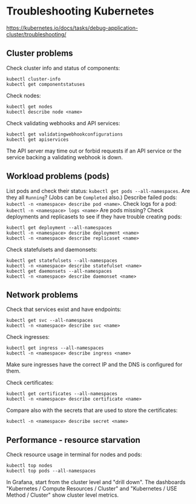 # Troubleshooting Kubernetes

https://kubernetes.io/docs/tasks/debug-application-cluster/troubleshooting/

## Cluster problems

Check cluster info and status of components:
```
kubectl cluster-info
kubectl get componentstatuses
```

Check nodes:
```
kubectl get nodes
kubectl describe node <name>
```

Check validating webhooks and API services:
```
kubectl get validatingwebhookconfigurations
kubectl get apiservices
```
The API server may time out or forbid requests if an API service or the service backing a validating webhook is down.

## Workload problems (pods)

List pods and check their status: `kubectl get pods --all-namespaces`. Are they all `Running`? (Jobs can be `Completed` also.)
Describe failed pods: `kubectl -n <namespace> describe pod <name>`.
Check logs for a pod: `kubectl -n <namespace> logs <name>`
Are pods missing? Check deployments and replicasets to see if they have trouble creating pods:
```
kubectl get deployment --all-namespaces
kubectl -n <namespace> describe deployment <name>
kubectl -n <namespace> describe replicaset <name>
```

Check statefulsets and daemonsets:
```
kubectl get statefulsets --all-namespaces
kubectl -n <namespace> describe statefulset <name>
kubectl get daemonsets --all-namespaces
kubectl -n <namespace> describe daemonset <name>
```

## Network problems

Check that services exist and have endpoints:
```
kubectl get svc --all-namespaces
kubectl -n <namespace> describe svc <name>
```

Check ingresses:
```
kubectl get ingress --all-namespaces
kubectl -n <namespace> describe ingress <name>
```

Make sure ingresses have the correct IP and the DNS is configured for them.

Check certificates:
```
kubectl get certificates --all-namespaces
kubectl -n <namespace> describe certificate <name>
```
Compare also with the secrets that are used to store the certificates:
```
kubectl -n <namespace> describe secret <name>
```

## Performance - resource starvation

Check resource usage in terminal for nodes and pods:
```
kubectl top nodes
kubectl top pods --all-namespaces
```

In Grafana, start from the cluster level and "drill down".
The dashboards "Kubernetes / Compute Resources / Cluster" and "Kubernetes / USE Method / Cluster" show cluster level metrics.

